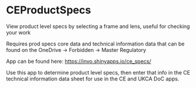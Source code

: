 # CEProductSpecs
View product level specs by selecting a frame and lens, useful for checking your work

Requires prod specs core data and technical information data that can be found on the OneDrive -> Forbidden -> Master Regulatory

App can be found here:  https://invo.shinyapps.io/ce_specs/

Use this app to determine product level specs, then enter that info in the CE technical information data sheet for use in the CE and UKCA DoC apps.
